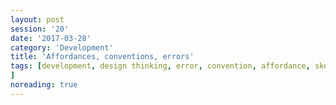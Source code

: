```yaml
--- 
layout: post 
session: '20' 
date: '2017-03-28' 
category: 'Development' 
title: 'Affordances, conventions, errors' 
tags: [development, design thinking, error, convention, affordance, skeuomorphism			] 
noreading: true
--- 
```


<excerpt/>
